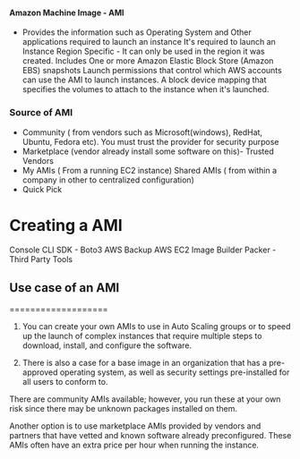 #### Amazon Machine Image - AMI
 - Provides the information such as Operating System and Other applications required to launch an instance
 It's required to launch an Instance
 Region Specific - It can only be used in the region it was created.
 Includes One or more Amazon Elastic Block Store (Amazon EBS) snapshots
 Launch permissions that control which AWS accounts can use the AMI to launch instances.
 A block device mapping that specifies the volumes to attach to the instance when it's launched.

 ### Source of AMI

- Community ( from vendors such as Microsoft(windows), RedHat, Ubuntu, Fedora etc). You must trust the provider for security purpose
- Marketplace (vendor already install some software on this)- Trusted Vendors
- My AMIs ( From a running EC2 instance)
 Shared AMIs ( from within a company in other to centralized configuration)
 - Quick Pick

# Creating a AMI
Console
CLI
SDK - Boto3
AWS Backup
AWS EC2 Image Builder
Packer - Third Party Tools

## Use case of an AMI 
===================
 
 1. You can create your own AMIs to use in Auto Scaling groups or to speed up the launch of complex instances that require multiple steps to download, install, and configure the software.
 
 2. There is also a case for a base image in an organization that has a pre-approved operating system, as well as security settings pre-installed for all users to conform to.

There are community AMIs available; however, you run these at your own risk since there may be unknown packages installed on them.

Another option is to use marketplace AMIs provided by vendors and partners that have vetted and known software already preconfigured. These AMIs often have an extra price per hour when running the instance. 